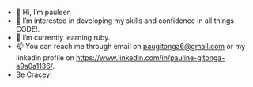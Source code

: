 - 👋 Hi, I’m pauleen 
- 👀 I’m interested in developing my skills and confidence in all things CODE!.
- 🌱 I’m currently learning ruby.
- 📫 You can reach me through email on paugitonga6@gmail.com or my linkedin profile on https://www.linkedin.com/in/pauline-gitonga-a9a0a1136/.
- Be Cracey!

<!---
pauleen123/pauleen123 is a ✨ special ✨ repository because its `README.md` (this file) appears on your GitHub profile.
You can click the Preview link to take a look at your changes.
--->
